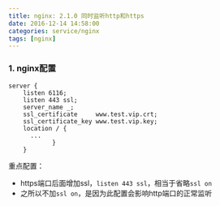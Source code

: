 ```yaml
---
title: nginx: 2.1.0 同时监听http和https
date: 2016-12-14 14:58:00
categories: service/nginx
tags: [nginx]
---
```


### 1. nginx配置
```
server {
    listen 6116;
    listen 443 ssl;
    server_name _;
    ssl_certificate     www.test.vip.crt;
    ssl_certificate_key www.test.vip.key;
    location / {
      ...
            }
    }
```
重点配置：
- https端口后面增加ssl，`listen 443 ssl`，相当于省略`ssl on`
- 之所以不加`ssl on`，是因为此配置会影响http端口的正常监听

